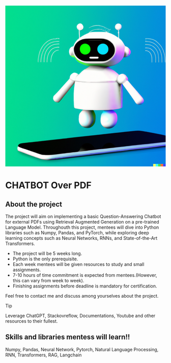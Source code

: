 ![banner](/misc/banner.png)

# CHATBOT Over PDF 

## About the project

The project will aim on implementing a basic Question-Answering Chatbot for external PDFs using Retrieval Augmented Generation on a pre-trained Language Model. Throughouth this project, mentees will dive into Python libraries such as Numpy, Pandas, and PyTorch, while exploring deep learning concepts such as Neural Networks, RNNs, and State-of-the-Art Transformers. 

- The project will be 5 weeks long. 
- Python is the only prerequisite.
- Each week mentees will be given resources to study and small assignments.
- 7-10 hours of time commitment is expected from mentees.(However, this can vary from week to week).
- Finishing assignments before deadline is mandatory for certification.

Feel free to contact me and discuss among yourselves about the project.

> [!TIP]
> Leverage ChatGPT, Stackovreflow, Documentations, Youtube and other resources to their fullest.

## Skills and libraries mentess will learn!!

Numpy, Pandas, Neural Network, Pytorch, Natural Language Processing, RNN, Transformers, RAG, Langchain



